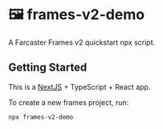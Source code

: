 # 🖼️ frames-v2-demo

A Farcaster Frames v2 quickstart npx script.

## Getting Started

This is a [NextJS](https://nextjs.org/) + TypeScript + React app.

To create a new frames project, run:
```{bash}
npx frames-v2-demo
```
